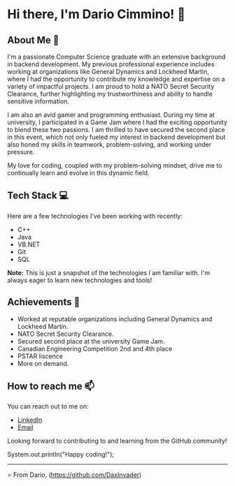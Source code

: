 # Hi there, I'm Dario Cimmino! 👋

## About Me 📝

I'm a passionate Computer Science graduate with an extensive background in backend development. My previous professional experience includes working at organizations like General Dynamics and Lockheed Martin, where I had the opportunity to contribute my knowledge and expertise on a variety of impactful projects. I am proud to hold a NATO Secret Security Clearance, further highlighting my trustworthiness and ability to handle sensitive information.

I am also an avid gamer and programming enthusiast. During my time at university, I participated in a Game Jam where I had the exciting opportunity to blend these two passions. I am thrilled to have secured the second place in this event, which not only fueled my interest in backend development but also honed my skills in teamwork, problem-solving, and working under pressure.

My love for coding, coupled with my problem-solving mindset, drive me to continually learn and evolve in this dynamic field. 

## Tech Stack 💻

Here are a few technologies I've been working with recently:


* C++
* Java
* VB.NET
* Git
* SQL


**Note:** This is just a snapshot of the technologies I am familiar with. I'm always eager to learn new technologies and tools!

## Achievements 🏅

* Worked at reputable organizations including General Dynamics and Lockheed Martin.
* NATO Secret Security Clearance.
* Secured second place at the university Game Jam.
* Canadian Engineering Competition 2nd and 4th place
* PSTAR liscence
* More on demand.

## How to reach me 📫

You can reach out to me on:

* [LinkedIn](https://www.linkedin.com/in/dario-cimmino-11106173/)
* [Email](mailto:d.cimmino@outlook.com)

Looking forward to contributing to and learning from the GitHub community!


System.out.println("Happy coding!");


---

⭐️ From Dario, (https://github.com/DaxInvader)
